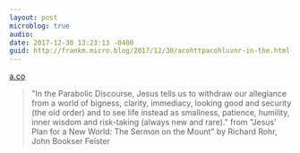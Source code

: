 ```yaml
---
layout: post
microblog: true
audio: 
date: 2017-12-30 13:23:13 -0400
guid: http://frankm.micro.blog/2017/12/30/acohttpacohluvnr-in-the.html
---
```

 [a.co](http://a.co/0hLuVnR)

> "In the Parabolic Discourse, Jesus tells us to withdraw our allegiance from a world of bigness, clarity, immediacy, looking good and security (the old order) and to see life instead as smallness, patience, humility, inner wisdom and risk-taking (always new and rare)." from "Jesus' Plan for a New World: The Sermon on the Mount" by Richard Rohr, John Bookser Feister
